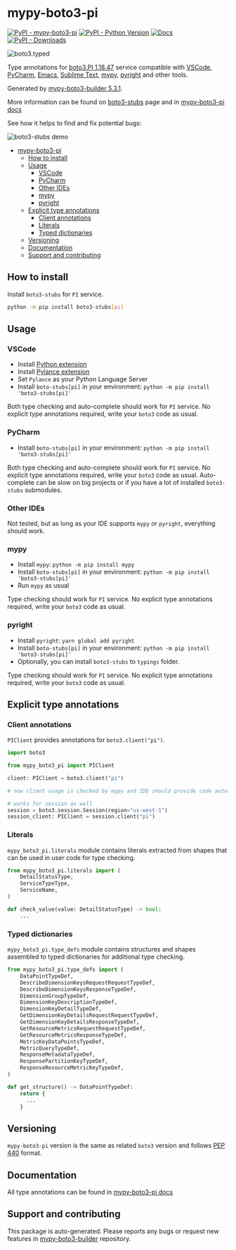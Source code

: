 <a id="mypy-boto3-pi"></a>

# mypy-boto3-pi

[![PyPI - mypy-boto3-pi](https://img.shields.io/pypi/v/mypy-boto3-pi.svg?color=blue)](https://pypi.org/project/mypy-boto3-pi)
[![PyPI - Python Version](https://img.shields.io/pypi/pyversions/mypy-boto3-pi.svg?color=blue)](https://pypi.org/project/mypy-boto3-pi)
[![Docs](https://img.shields.io/readthedocs/mypy-boto3-builder.svg?color=blue)](https://mypy-boto3-builder.readthedocs.io/)
[![PyPI - Downloads](https://img.shields.io/pypi/dw/mypy-boto3-pi?color=blue)](https://pypistats.org/packages/mypy-boto3-pi)

![boto3.typed](https://github.com/vemel/mypy_boto3_builder/raw/master/logo.png)

Type annotations for
[boto3.PI 1.18.47](https://boto3.amazonaws.com/v1/documentation/api/1.18.47/reference/services/pi.html#PI)
service compatible with [VSCode](https://code.visualstudio.com/),
[PyCharm](https://www.jetbrains.com/pycharm/),
[Emacs](https://www.gnu.org/software/emacs/),
[Sublime Text](https://www.sublimetext.com/),
[mypy](https://github.com/python/mypy),
[pyright](https://github.com/microsoft/pyright) and other tools.

Generated by
[mypy-boto3-builder 5.3.1](https://github.com/vemel/mypy_boto3_builder).

More information can be found on
[boto3-stubs](https://pypi.org/project/boto3-stubs/) page and in
[mypy-boto3-pi docs](https://vemel.github.io/boto3_stubs_docs/mypy_boto3_pi/)

See how it helps to find and fix potential bugs:

![boto3-stubs demo](https://github.com/vemel/mypy_boto3_builder/raw/master/demo.gif)

- [mypy-boto3-pi](#mypy-boto3-pi)
  - [How to install](#how-to-install)
  - [Usage](#usage)
    - [VSCode](#vscode)
    - [PyCharm](#pycharm)
    - [Other IDEs](#other-ides)
    - [mypy](#mypy)
    - [pyright](#pyright)
  - [Explicit type annotations](#explicit-type-annotations)
    - [Client annotations](#client-annotations)
    - [Literals](#literals)
    - [Typed dictionaries](#typed-dictionaries)
  - [Versioning](#versioning)
  - [Documentation](#documentation)
  - [Support and contributing](#support-and-contributing)

<a id="how-to-install"></a>

## How to install

Install `boto3-stubs` for `PI` service.

```bash
python -m pip install boto3-stubs[pi]
```

<a id="usage"></a>

## Usage

<a id="vscode"></a>

### VSCode

- Install
  [Python extension](https://marketplace.visualstudio.com/items?itemName=ms-python.python)
- Install
  [Pylance extension](https://marketplace.visualstudio.com/items?itemName=ms-python.vscode-pylance)
- Set `Pylance` as your Python Language Server
- Install `boto-stubs[pi]` in your environment:
  `python -m pip install 'boto3-stubs[pi]'`

Both type checking and auto-complete should work for `PI` service. No explicit
type annotations required, write your `boto3` code as usual.

<a id="pycharm"></a>

### PyCharm

- Install `boto-stubs[pi]` in your environment:
  `python -m pip install 'boto3-stubs[pi]'`

Both type checking and auto-complete should work for `PI` service. No explicit
type annotations required, write your `boto3` code as usual. Auto-complete can
be slow on big projects or if you have a lot of installed `boto3-stubs`
submodules.

<a id="other-ides"></a>

### Other IDEs

Not tested, but as long as your IDE supports `mypy` or `pyright`, everything
should work.

<a id="mypy"></a>

### mypy

- Install `mypy`: `python -m pip install mypy`
- Install `boto-stubs[pi]` in your environment:
  `python -m pip install 'boto3-stubs[pi]'`
- Run `mypy` as usual

Type checking should work for `PI` service. No explicit type annotations
required, write your `boto3` code as usual.

<a id="pyright"></a>

### pyright

- Install `pyright`: `yarn global add pyright`
- Install `boto-stubs[pi]` in your environment:
  `python -m pip install 'boto3-stubs[pi]'`
- Optionally, you can install `boto3-stubs` to `typings` folder.

Type checking should work for `PI` service. No explicit type annotations
required, write your `boto3` code as usual.

<a id="explicit-type-annotations"></a>

## Explicit type annotations

<a id="client-annotations"></a>

### Client annotations

`PIClient` provides annotations for `boto3.client("pi")`.

```python
import boto3

from mypy_boto3_pi import PIClient

client: PIClient = boto3.client("pi")

# now client usage is checked by mypy and IDE should provide code auto-complete

# works for session as well
session = boto3.session.Session(region="us-west-1")
session_client: PIClient = session.client("pi")
```

<a id="literals"></a>

### Literals

`mypy_boto3_pi.literals` module contains literals extracted from shapes that
can be used in user code for type checking.

```python
from mypy_boto3_pi.literals import (
    DetailStatusType,
    ServiceTypeType,
    ServiceName,
)

def check_value(value: DetailStatusType) -> bool:
    ...
```

<a id="typed-dictionaries"></a>

### Typed dictionaries

`mypy_boto3_pi.type_defs` module contains structures and shapes assembled to
typed dictionaries for additional type checking.

```python
from mypy_boto3_pi.type_defs import (
    DataPointTypeDef,
    DescribeDimensionKeysRequestRequestTypeDef,
    DescribeDimensionKeysResponseTypeDef,
    DimensionGroupTypeDef,
    DimensionKeyDescriptionTypeDef,
    DimensionKeyDetailTypeDef,
    GetDimensionKeyDetailsRequestRequestTypeDef,
    GetDimensionKeyDetailsResponseTypeDef,
    GetResourceMetricsRequestRequestTypeDef,
    GetResourceMetricsResponseTypeDef,
    MetricKeyDataPointsTypeDef,
    MetricQueryTypeDef,
    ResponseMetadataTypeDef,
    ResponsePartitionKeyTypeDef,
    ResponseResourceMetricKeyTypeDef,
)

def get_structure() -> DataPointTypeDef:
    return {
      ...
    }
```

<a id="versioning"></a>

## Versioning

`mypy-boto3-pi` version is the same as related `boto3` version and follows
[PEP 440](https://www.python.org/dev/peps/pep-0440/) format.

<a id="documentation"></a>

## Documentation

All type annotations can be found in
[mypy-boto3-pi docs](https://vemel.github.io/boto3_stubs_docs/mypy_boto3_pi/)

<a id="support-and-contributing"></a>

## Support and contributing

This package is auto-generated. Please reports any bugs or request new features
in [mypy-boto3-builder](https://github.com/vemel/mypy_boto3_builder/issues/)
repository.

